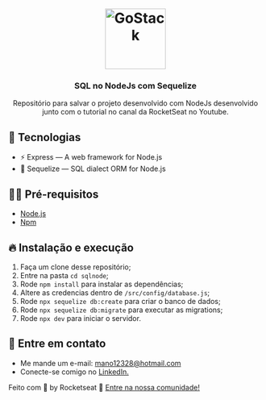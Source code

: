<h1 align="center">
  <img alt="GoStack" src="https://rocketseat-cdn.s3-sa-east-1.amazonaws.com/masterclass.png" width="120px" />
</h1>

<h3 align="center">
  SQL no NodeJs com Sequelize 
</h3>

<p align="center">Repositório para salvar o projeto desenvolvido com NodeJs desenvolvido junto com o tutorial no canal da RocketSeat no Youtube.</p>

## 🚀 Tecnologias

- ⚡ Express — A web framework for Node.js
- 💾 Sequelize — SQL dialect ORM for Node.js

## ✋🏻 Pré-requisitos

- [Node.js](https://nodejs.org/en/)
- [Npm](https://www.npmjs.com)

## 🔥 Instalação e execução

1. Faça um clone desse repositório;
2. Entre na pasta `cd sqlnode`;
3. Rode `npm install` para instalar as dependências;
4. Altere as credencias dentro de `/src/config/database.js`;
5. Rode `npx sequelize db:create` para criar o banco de dados;
6. Rode `npx sequelize db:migrate` para executar as migrations;
7. Rode `npx dev` para iniciar o servidor.


## 📝 Entre em contato 

* Me mande um e-mail: mano12328@hotmail.com
* Conecte-se comigo no [LinkedIn.](https://www.linkedin.com/in/manoel-ribeiro-06aa43134/)


Feito com 💖 by Rocketseat 👋 [Entre na nossa comunidade!](https://discordapp.com/invite/gCRAFhc)
